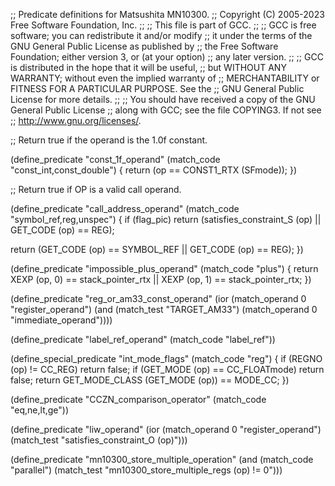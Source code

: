 ;; Predicate definitions for Matsushita MN10300.
;; Copyright (C) 2005-2023 Free Software Foundation, Inc.
;;
;; This file is part of GCC.
;;
;; GCC is free software; you can redistribute it and/or modify
;; it under the terms of the GNU General Public License as published by
;; the Free Software Foundation; either version 3, or (at your option)
;; any later version.
;;
;; GCC is distributed in the hope that it will be useful,
;; but WITHOUT ANY WARRANTY; without even the implied warranty of
;; MERCHANTABILITY or FITNESS FOR A PARTICULAR PURPOSE.  See the
;; GNU General Public License for more details.
;;
;; You should have received a copy of the GNU General Public License
;; along with GCC; see the file COPYING3.  If not see
;; <http://www.gnu.org/licenses/>.

;; Return true if the operand is the 1.0f constant.

(define_predicate "const_1f_operand"
  (match_code "const_int,const_double")
{
  return (op == CONST1_RTX (SFmode));
})

;; Return true if OP is a valid call operand.

(define_predicate "call_address_operand"
  (match_code "symbol_ref,reg,unspec")
{
  if (flag_pic)
    return (satisfies_constraint_S (op) || GET_CODE (op) == REG);

  return (GET_CODE (op) == SYMBOL_REF || GET_CODE (op) == REG);
})

(define_predicate "impossible_plus_operand"
  (match_code "plus")
{
  return XEXP (op, 0) == stack_pointer_rtx
      || XEXP (op, 1) == stack_pointer_rtx;
})

(define_predicate "reg_or_am33_const_operand"
  (ior (match_operand 0 "register_operand")
       (and (match_test "TARGET_AM33")
	    (match_operand 0 "immediate_operand"))))

(define_predicate "label_ref_operand"
  (match_code "label_ref"))

(define_special_predicate "int_mode_flags"
  (match_code "reg")
{
  if (REGNO (op) != CC_REG)
    return false;
  if (GET_MODE (op) == CC_FLOATmode)
    return false;
  return GET_MODE_CLASS (GET_MODE (op)) == MODE_CC;
})

(define_predicate "CCZN_comparison_operator"
  (match_code "eq,ne,lt,ge"))

(define_predicate "liw_operand"
  (ior (match_operand 0 "register_operand")
       (match_test "satisfies_constraint_O (op)")))

(define_predicate "mn10300_store_multiple_operation"
  (and (match_code "parallel")
       (match_test "mn10300_store_multiple_regs (op) != 0")))

